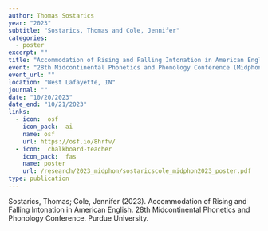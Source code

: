 ```yaml
---
author: Thomas Sostarics
year: "2023"
subtitle: "Sostarics, Thomas and Cole, Jennifer"
categories:
  - poster
excerpt: ""
title: "Accommodation of Rising and Falling Intonation in American English"
event: "28th Midcontinental Phonetics and Phonology Conference (Midphon 2023)"
event_url: ""
location: "West Lafayette, IN"
journal: ""
date: "10/20/2023"
date_end: "10/21/2023"
links:
  - icon:  osf
    icon_pack:  ai
    name: osf
    url: https://osf.io/8hrfv/
  - icon:  chalkboard-teacher
    icon_pack:  fas
    name: poster
    url: /research/2023_midphon/sostaricscole_midphon2023_poster.pdf
type: publication
---
```


Sostarics, Thomas; Cole, Jennifer (2023). Accommodation of Rising and Falling Intonation in American English. 28th Midcontinental Phonetics and Phonology Conference. Purdue University.
